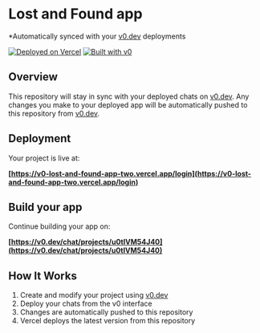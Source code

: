 # Lost and Found app

*Automatically synced with your [v0.dev](https://v0.dev) deployments 

[![Deployed on Vercel](https://img.shields.io/badge/Deployed%20on-Vercel-black?style=for-the-badge&logo=vercel)](https://v0-lost-and-found-app-two.vercel.app/dashboard)
[![Built with v0](https://img.shields.io/badge/Built%20with-v0.dev-black?style=for-the-badge)](https://v0.dev/chat/projects/u0tlVM54J40)

## Overview

This repository will stay in sync with your deployed chats on [v0.dev](https://v0.dev).
Any changes you make to your deployed app will be automatically pushed to this repository from [v0.dev](https://v0.dev).

## Deployment

Your project is live at:

**[https://v0-lost-and-found-app-two.vercel.app/login](https://v0-lost-and-found-app-two.vercel.app/login)**

## Build your app

Continue building your app on:

**[https://v0.dev/chat/projects/u0tlVM54J40](https://v0.dev/chat/projects/u0tlVM54J40)**

## How It Works

1. Create and modify your project using [v0.dev](https://v0.dev)
2. Deploy your chats from the v0 interface
3. Changes are automatically pushed to this repository
4. Vercel deploys the latest version from this repository
